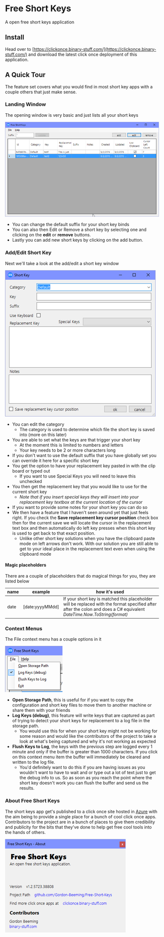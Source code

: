 # Free Short Keys

A open free short keys application

## Install

Head over to [https://clickonce.binary-stuff.com/](https://clickonce.binary-stuff.com/) and download the latest click once deployment of this application.

## A Quick Tour

The feature set covers what you would find in most short key apps with a couple others that just make sense.


### Landing Window

The opening window is very basic and just lists all your short keys

![opening window](images/001.png)

- You can change the default suffix for your short key binds
- You can also then Edit or Remove a short key by selecting one and clicking on the **edit** or **remove** buttons.
- Lastly you can add new short keys by clicking on the add button.

### Add/Edit Short Key

Next we'll take a look at the add/edit a short key window

![add/edit short key](images/002.png)

- You can edit the category
	- The category is used to determine which file the short key is saved into (more on this later)
- You are able to set what the keys are that trigger your short key
	- At the moment this is limited to numbers and letters
	- Your key needs to be 2 or more characters long
- If you don't want to use the default suffix that you have globally set you can override it here for a specific short key 
- You get the option to have your replacement key pasted in with the clip board or typed out
	- If you want to use Special Keys you will need to leave this unchecked
- You then get the replacement key that you would like to use for the current short key
	- *Note that if you insert special keys they will insert into your replacement key textbox at the current location of the cursor*
- If you want to provide some notes for your short key you can do so
- We then have a feature that I haven't seen around yet that just feels right. If you check the **Save replacement key cursor position** check box then for the current save we will locate the cursor in the replacement text box and then automatically do left key presses when this short key is used to get back to that exact position.
	- Unlike other short key solutions when you have the clipboard paste mode on left arrows don't work. With our solution you are still able to get to your ideal place in the replacement text even when using the clipboard mode

#### Magic placeholders

There are a couple of placeholders that do magical things for you, they are listed below

| name | example | how it's used |
| --- | --- | --- |
| date | [date:yyyyMMdd] | If your short key is matched this placeholder will be replaced with the format specified after after the colon and does a C# equivalent *DateTime.Now.ToString(format)* |

### Context Menus

The File context menu has a couple options in it

![file context menu](images/004.png)

- **Open Storage Path**, this is useful for if you want to copy the configuration and short key files to move them to another machine or share them with your friends
- **Log Keys (debug)**, this feature will write keys that are captured as part of trying to detect your short keys for replacement to a log file in the storage path.
	- You would use this for when your short key might not be working for some reason and would like the contributors of the project to take a look at what's being captured and why it's not working as expected
- **Flush Keys to Log**, the keys with the previous step are logged every 1 minute and only if the buffer is greater than 1000 characters. If you click on this context menu item the buffer will immediately be cleared and written to the log file.
	- You'd definitely want to do this if you are having issues as you wouldn't want to have to wait and or type out a lot of text just to get the debug info to us. So as soon as you reach the point where the short key doesn't work you can flush the buffer and send us the results.


### About Free Short Keys

The short keys app get's published to a click once site hosted in [Azure](http://r3f.co/1Q9blXl) with the aim being to provide a single place for a bunch of cool click once apps. Contributors to the project are in a bunch of places to give them credibility and publicity for the bits that they've done to help get free cool tools into the hands of others. 

![about free short keys](images/003.png)

